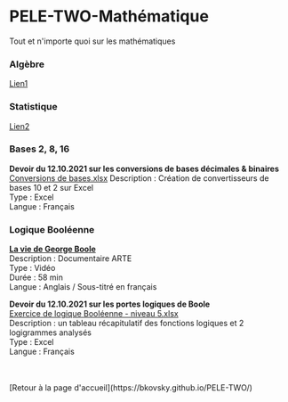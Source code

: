 # PELE-TWO-Mathématique
Tout et n'importe quoi sur les mathématiques

### Algèbre
[Lien1](url)

### Statistique
[Lien2](url)

### Bases 2, 8, 16
<b>Devoir du 12.10.2021 sur les conversions de bases décimales & binaires</b><br>
[Conversions de bases.xlsx](https://github.com/BKovsky/PELE-TWO-Mathematique/files/7332714/Conversions.de.bases.xlsx)
Description : Création de convertisseurs de bases 10 et 2 sur Excel<br>
Type : Excel<br>
Langue : Français

### Logique Booléenne
[<b>La vie de George Boole</b>](https://www.youtube.com/watch?v=68RG57jOF0c)<br>
Description : Documentaire ARTE<br>
Type : Vidéo<br>
Durée : 58 min<br>
Langue : Anglais / Sous-titré en français<br>

<b>Devoir du 12.10.2021 sur les portes logiques de Boole</b><br>
[Exercice de logique Booléenne - niveau 5.xlsx](https://github.com/BKovsky/PELE-TWO-Mathematique/files/7324889/Exercice.de.logique.Booleenne.-.niveau.5.xlsx)<br>
Description : un tableau récapitulatif des fonctions logiques et 2 logigrammes analysés<br>
Type : Excel<br>
Langue : Français

<br>
<br>
[Retour à la page d'accueil](https://bkovsky.github.io/PELE-TWO/)
